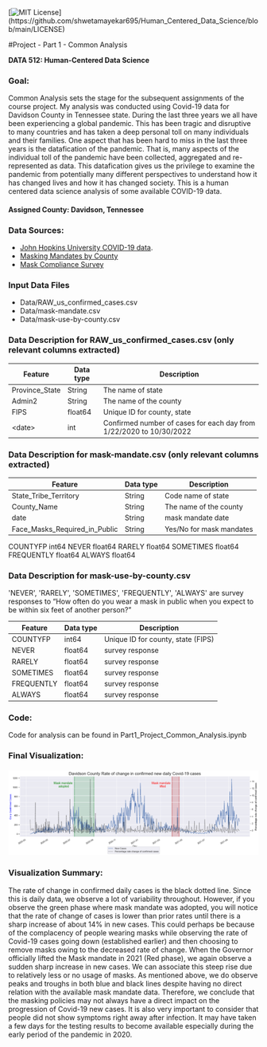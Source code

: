 [![MIT License](https://img.shields.io/apm/l/atomic-design-ui.svg?)](https://github.com/shwetamayekar695/Human_Centered_Data_Science/blob/main/LICENSE)

#Project - Part 1 - Common Analysis

**DATA 512: Human-Centered Data Science**


### Goal:
Common Analysis sets the stage for the subsequent assignments of the course project. My analysis was conducted using Covid-19 data for Davidson County in Tennessee state.
During the last three years we all have been experiencing a global pandemic. This has been tragic and disruptive to many countries and has taken a deep personal toll on many individuals and their families. 
One aspect that has been hard to miss in the last three years is the datafication of the pandemic. That is, many aspects of the individual toll of the pandemic have been collected, aggregated and re-represented as data. This datafication gives us the privilege to examine the pandemic from potentially many different perspectives to understand how it has changed lives and how it has changed society.
This is a human centered data science analysis of some available COVID-19 data.


#### Assigned County: Davidson, Tennessee

### Data Sources:
- [John Hopkins University COVID-19 data](https://www.kaggle.com/datasets/antgoldbloom/covid19-data-from-john-hopkins-university).
- [Masking Mandates by County](https://data.cdc.gov/Policy-Surveillance/U-S-State-and-Territorial-Public-Mask-Mandates-Fro/62d6-pm5i)
- [Mask Compliance Survey](https://github.com/nytimes/covid-19-data/tree/master/mask-use)

### Input Data Files
- Data/RAW_us_confirmed_cases.csv
- Data/mask-mandate.csv
- Data/mask-use-by-county.csv

### Data Description for RAW_us_confirmed_cases.csv (only relevant columns extracted)

| Feature        | Data type | Description                                                         |
|----------------|-----------|---------------------------------------------------------------------|
| Province_State | String    | The name of state                                                   |
| Admin2         | String    | The name of the county                                              |
| FIPS           | float64   | Unique ID for county, state                                         |
| \<date>        | int       | Confirmed number of cases for each day from 1/22/2020 to 10/30/2022 |

### Data Description for mask-mandate.csv (only relevant columns extracted)

| Feature                        | Data type | Description                                          |
|--------------------------------|-----------|------------------------------------------------------|
| State_Tribe_Territory          | String    | Code name of state                                   |
| County_Name                    | String    | The name of the county                               |
| date                           | String    | mask mandate date                                    |
| Face_Masks_Required_in_Public  | String    | Yes/No for mask mandates                             |

COUNTYFP        int64
NEVER         float64
RARELY        float64
SOMETIMES     float64
FREQUENTLY    float64
ALWAYS        float64

### Data Description for mask-use-by-county.csv
'NEVER', 'RARELY', 'SOMETIMES', 'FREQUENTLY', 'ALWAYS' are survey responses to “How often do you wear a mask in public when you expect to be within six feet of another person?”

| Feature       | Data type | Description                                                         |
|---------------|-----------|---------------------------------------------------------------------|
| COUNTYFP      | int64     | Unique ID for county, state (FIPS)                                  |
| NEVER         | float64   | survey response                                                     |
| RARELY        | float64   | survey response                                                     |
| SOMETIMES     | float64   | survey response                                                     |
| FREQUENTLY    | float64   | survey response                                                     |
| ALWAYS        | float64   | survey response                                                     |

### Code:
Code for analysis can be found in Part1_Project_Common_Analysis.ipynb

### Final Visualization:
#### ![Visualization_of_Part1_Common_Analysis-DATA512](https://github.com/shwetamayekar695/Human_Centered_Data_Science/blob/main/project/part1-common-analysis/Visualization_of_Part1_Common_Analysis-DATA512.png)

### Visualization Summary:
The rate of change in confirmed daily cases is the black dotted line.
Since this is daily data, we observe a lot of variability throughout. However, if you observe the green phase where mask mandate was adopted, you will notice that the rate of change of cases is lower than prior rates until there is a sharp increase of about 14% in new cases. This could perhaps be because of the complacency of people wearing masks while observing the rate of Covid-19 cases going down (established earlier) and then choosing to remove masks owing to the decreased rate of change.
When the Governor officially lifted the Mask mandate in 2021 (Red phase), we again observe a sudden sharp increase in new cases. We can associate this steep rise due to relatively less or no usage of masks.
As mentioned above, we do observe peaks and troughs in both blue and black lines despite having no direct relation with the available mask mandate data. Therefore, we conclude that the masking policies may not always have a direct impact on the progression of Covid-19 new cases. It is also very important to consider that people did not show symptoms right away after infection. It may have taken a few days for the testing results to become available especially during the early period of the pandemic in 2020.
